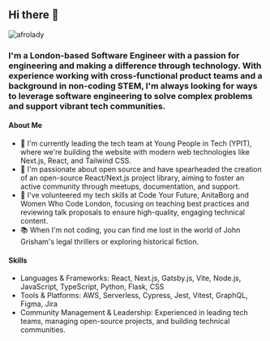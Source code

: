 ## Hi there 👋

![afrolady](https://user-images.githubusercontent.com/69582771/113679684-f21b7780-96b7-11eb-9671-aedbb643e3bd.jpeg)



<!--
**Deborah-code/Deborah-code** is a ✨ _special_ ✨ repository because its `README.md` (this file) appears on your GitHub profile. -->



### I'm a London-based Software Engineer with a passion for engineering and making a difference through technology. With experience working with cross-functional product teams and a background in non-coding STEM, I'm always looking for ways to leverage software engineering to solve complex problems and support vibrant tech communities.

#### About Me


- 🔭 I'm currently leading the tech team at Young People in Tech (YPIT), where we're building the website with modern web technologies like Next.js, React, and Tailwind CSS.
- 🌱 I'm passionate about open source and have spearheaded the creation of an open-source React/Next.js project library, aiming to foster an active community through meetups, documentation, and support.
- 👯 I've volunteered my tech skills at Code Your Future, AnitaBorg and Women Who Code London, focusing on teaching best practices and reviewing talk proposals to ensure high-quality, engaging technical content.
-  📚 When I'm not coding, you can find me lost in the world of John Grisham's legal thrillers or exploring historical fiction.

#### Skills
- Languages & Frameworks: React, Next.js, Gatsby.js, Vite, Node.js, JavaScript, TypeScript, Python, Flask, CSS
- Tools & Platforms: AWS, Serverless, Cypress, Jest, Vitest, GraphQL, Figma, Jira
- Community Management & Leadership: Experienced in leading tech teams, managing open-source projects, and building technical communities.

